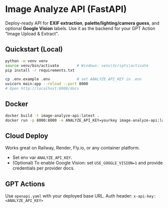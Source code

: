 # Image Analyze API (FastAPI)

Deploy-ready API for **EXIF extraction**, **palette/lighting/camera guess**, and optional **Google Vision** labels.
Use it as the backend for your GPT Action "Image Upload & Extract".

## Quickstart (Local)

```bash
python -m venv venv
source venv/bin/activate        # Windows: venv\Scripts\activate
pip install -r requirements.txt

cp .env.example .env            # set ANALYZE_API_KEY in .env
uvicorn main:app --reload --port 8000
# Open http://localhost:8000/docs
```

## Docker

```bash
docker build -t image-analyze-api:latest .
docker run -p 8000:8000 -e ANALYZE_API_KEY=yourkey image-analyze-api:latest
```

## Cloud Deploy
Works great on Railway, Render, Fly.io, or any container platform.
- Set env var `ANALYZE_API_KEY`.
- (Optional) To enable Google Vision: set `USE_GOOGLE_VISION=1` and provide credentials per provider docs.

## GPT Actions
Use `openapi.yaml` with your deployed base URL.
Auth header: `x-api-key: <ANALYZE_API_KEY>`
